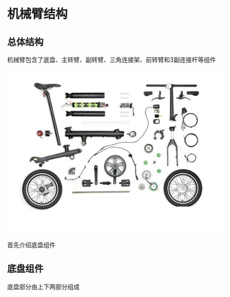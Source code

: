 # 机械臂结构

## 总体结构

机械臂包含了底盘、主转臂、副转臂、三角连接架、前转臂和3副连接杆等组件

![](./images/bike.jpg)

首先介绍底盘组件

## 底盘组件

底盘部分由上下两部分组成

